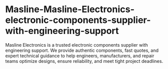 # Masline-Masline-Electronics-electronic-components-supplier-with-engineering-support
Masline Electronics is a trusted electronic components supplier with engineering support. We provide authentic components, fast quotes, and expert technical guidance to help engineers, manufacturers, and repair teams optimize designs, ensure reliability, and meet tight project deadlines.
